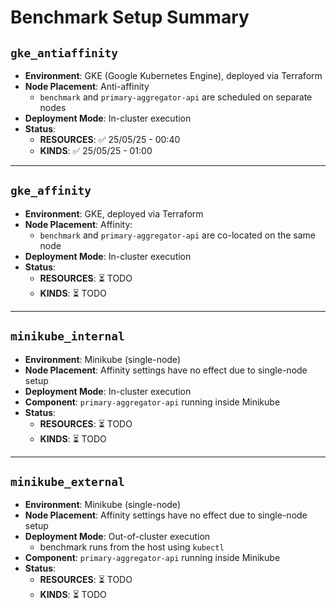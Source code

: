 # Benchmark Setup Summary

## `gke_antiaffinity`

- **Environment**: GKE (Google Kubernetes Engine), deployed via Terraform
- **Node Placement**: Anti-affinity
  - `benchmark` and `primary-aggregator-api` are scheduled on separate nodes
- **Deployment Mode**: In-cluster execution
- **Status**:
  - **RESOURCES**: ✅ 25/05/25 - 00:40
  - **KINDS**: ✅ 25/05/25 - 01:00

---

## `gke_affinity`

- **Environment**: GKE, deployed via Terraform
- **Node Placement**: Affinity:
  - `benchmark` and `primary-aggregator-api` are co-located on the same node
- **Deployment Mode**: In-cluster execution
- **Status**:
  - **RESOURCES**: ⏳ TODO
  - **KINDS**: ⏳ TODO

---

## `minikube_internal`

- **Environment**: Minikube (single-node)
- **Node Placement**: Affinity settings have no effect due to single-node setup
- **Deployment Mode**: In-cluster execution
- **Component**: `primary-aggregator-api` running inside Minikube
- **Status**:
  - **RESOURCES**: ⏳ TODO
  - **KINDS**: ⏳ TODO

---

## `minikube_external`

- **Environment**: Minikube (single-node)
- **Node Placement**: Affinity settings have no effect due to single-node setup
- **Deployment Mode**: Out-of-cluster execution
  - benchmark runs from the host using `kubectl`
- **Component**: `primary-aggregator-api` running inside Minikube
- **Status**:
  - **RESOURCES**: ⏳ TODO
  - **KINDS**: ⏳ TODO
